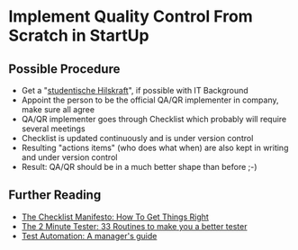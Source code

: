 # Implement Quality Control From Scratch in StartUp

## Possible Procedure
- Get a "[studentische Hilskraft](https://www.google.com/search?q=translate+studentische+Hilfskraft&oq=translate)", if possible with IT Background
- Appoint the person to be the official QA/QR implementer in company, make sure all agree
- QA/QR implementer goes through Checklist which probably will require several meetings
- Checklist is updated continuously and is under version control
- Resulting "actions items" (who does what when) are also kept in writing and under version control
- Result: QA/QR should be in a much better shape than before ;-)


## Further Reading
- [The Checklist Manifesto: How To Get Things Right ](https://www.amazon.de/-/en/Atul-Gawande-ebook/dp/B0037Z8SLI/ref=tmm_kin_swatch_0?_encoding=UTF8)
- [The 2 Minute Tester: 33 Routines to make you a better tester](https://www.amazon.de/-/en/gp/product/B08SQZH82L/ref=ppx_yo_dt_b_d_asin_title_351_o04?ie=UTF8&psc=1)
- [Test Automation: A manager's guide ](https://www.amazon.de/-/en/gp/product/B09FZL9HXT/ref=ppx_yo_dt_b_d_asin_title_351_o05?ie=UTF8&psc=1)
